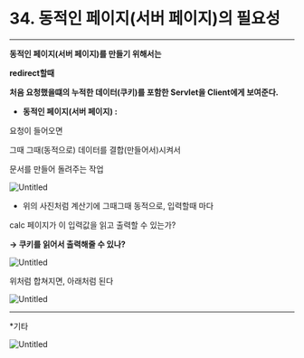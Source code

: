 # 34. 동적인 페이지(서버 페이지)의 필요성

---

**동적인 페이지(서버 페이지)를 만들기 위해서는**

 **redirect할때** 

**처음 요청했을떄의 누적한 데이터(쿠키)를 포함한 Servlet을 Client에게 보여준다.**

- **동적인 페이지(서버 페이지) :**

요청이 들어오면

그때 그때(동적으로) 데이터를 결합(만들어서)시켜서

문서를 만들어 돌려주는 작업

![Untitled](34%20%E1%84%83%E1%85%A9%E1%86%BC%E1%84%8C%E1%85%A5%E1%86%A8%E1%84%8B%20501b9/Untitled.png)

- 위의 사진처럼 계산기에 그때그때 동적으로, 입력할때 마다

calc 페이지가 이 입력값을 읽고 출력할 수 있는가?

**→ 쿠키를 읽어서 출력해줄 수 있나?**

![Untitled](34%20%E1%84%83%E1%85%A9%E1%86%BC%E1%84%8C%E1%85%A5%E1%86%A8%E1%84%8B%20501b9/Untitled%201.png)

위처럼 합쳐지면, 아래처럼 된다

![Untitled](34%20%E1%84%83%E1%85%A9%E1%86%BC%E1%84%8C%E1%85%A5%E1%86%A8%E1%84%8B%20501b9/Untitled%202.png)

---

*기타

![Untitled](34%20%E1%84%83%E1%85%A9%E1%86%BC%E1%84%8C%E1%85%A5%E1%86%A8%E1%84%8B%20501b9/Untitled%203.png)